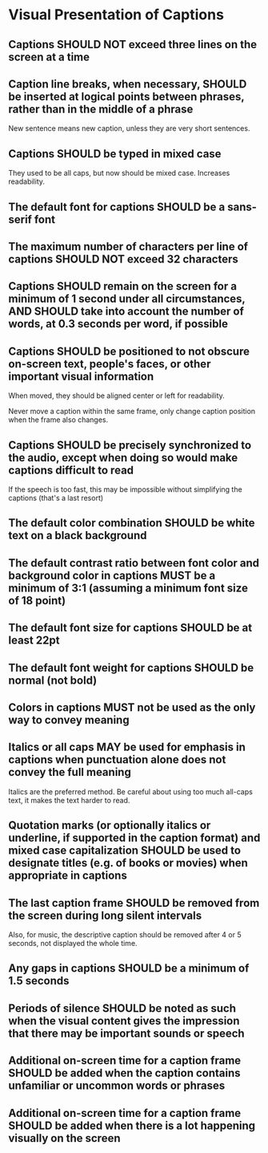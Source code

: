 # Visual Presentation of Captions

## Captions SHOULD NOT exceed three lines on the screen at a time

## Caption line breaks, when necessary, SHOULD be inserted at logical points between phrases, rather than in the middle of a phrase

New sentence means new caption, unless they are very short sentences.

## Captions SHOULD be typed in mixed case

They used to be all caps, but now should be mixed case. Increases readability.

## The default font for captions SHOULD be a sans-serif font

## The maximum number of characters per line of captions SHOULD NOT exceed 32 characters

## Captions SHOULD remain on the screen for a minimum of 1 second under all circumstances, AND SHOULD take into account the number of words, at 0.3 seconds per word, if possible

## Captions SHOULD be positioned to not obscure on-screen text, people's faces, or other important visual information

When moved, they should be aligned center or left for readability.

Never move a caption within the same frame, only change caption position when the frame also changes.

## Captions SHOULD be precisely synchronized to the audio, except when doing so would make captions difficult to read

If the speech is too fast, this may be impossible without simplifying the captions (that's a last resort)

## The default color combination SHOULD be white text on a black background

## The default contrast ratio between font color and background color in captions MUST be a minimum of 3:1 (assuming a minimum font size of 18 point)

## The default font size for captions SHOULD be at least 22pt

## The default font weight for captions SHOULD be normal (not bold)

## Colors in captions MUST not be used as the only way to convey meaning

## Italics or all caps MAY be used for emphasis in captions when punctuation alone does not convey the full meaning

Italics are the preferred method. Be careful about using too much all-caps text, it makes the text harder to read.

## Quotation marks (or optionally italics or underline, if supported in the caption format) and mixed case capitalization SHOULD be used to designate titles (e.g. of books or movies) when appropriate in captions

## The last caption frame SHOULD be removed from the screen during long silent intervals

Also, for music, the descriptive caption should be removed after 4 or 5 seconds, not displayed the whole time.

## Any gaps in captions SHOULD be a minimum of 1.5 seconds

## Periods of silence SHOULD be noted as such when the visual content gives the impression that there may be important sounds or speech

## Additional on-screen time for a caption frame SHOULD be added when the caption contains unfamiliar or uncommon words or phrases

## Additional on-screen time for a caption frame SHOULD be added when there is a lot happening visually on the screen